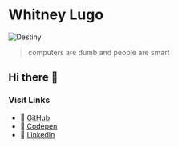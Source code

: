 # Whitney Lugo

![Destiny](https://media.giphy.com/media/hioV0QP2ZdvU2DYfEG/giphy.gif)

> computers are dumb and people are smart

## Hi there 👋

### Visit Links
- :rice_ball: [GitHub](https://github.com/WhitneyL808)
- :ramen: [Codepen](https://codepen.io/whitney-lugo)
- :ice_cream: [LinkedIn](https://www.linkedin.com/in/whitneylugo/)


<!--
**WhitneyL808/WhitneyL808** is a ✨ _special_ ✨ repository because its `README.md` (this file) appears on your GitHub profile.

Here are some ideas to get you started:

- 🔭 I’m currently working on ...
- 🌱 I’m currently learning ...
- 👯 I’m looking to collaborate on ...
- 🤔 I’m looking for help with ...
- 💬 Ask me about ...
- 📫 How to reach me: ...
- 😄 Pronouns: ...
- ⚡ Fun fact: ...
-->
